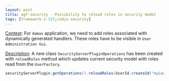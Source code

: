 ```yaml
---
layout: post
title: agf-security - Possibility to reload roles in security model
tags: [framework-1-137,codjo-security]
---
```

<u>Context</u>:
For ```damas``` application, we need to add roles associated with dynamically generated handlers.
These roles have to be visible in ```User Administration Gui```.

<u>Description</u>:
A new class ```SecurityServerPluginOperations``` has been created with ```reloadRoles``` method which updates current security model with roles read from the ```UserFactory```.

```java
securityServerPlugin.getOperations().reloadRoles(UserId.createId("myLogin", "myPassword"));
```
